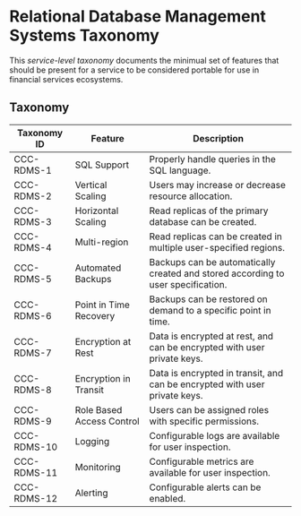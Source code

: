 # Relational Database Management Systems Taxonomy

This _service-level taxonomy_ documents the minimual set of features
that should be present for a service to be considered portable for
use in financial services ecosystems.

## Taxonomy

| Taxonomy ID | Feature | Description |
| ----------- | ------- | ----------- |
| CCC-RDMS-1  | SQL Support | Properly handle queries in the SQL language. |
| CCC-RDMS-2  | Vertical Scaling | Users may increase or decrease resource allocation. |
| CCC-RDMS-3  | Horizontal Scaling | Read replicas of the primary database can be created. |
| CCC-RDMS-4  | Multi-region | Read replicas can be created in multiple user-specified regions. |
| CCC-RDMS-5  | Automated Backups | Backups can be automatically created and stored according to user specification. |
| CCC-RDMS-6  | Point in Time Recovery | Backups can be restored on demand to a specific point in time. |
| CCC-RDMS-7  | Encryption at Rest | Data is encrypted at rest, and can be encrypted with user private keys. |
| CCC-RDMS-8  | Encryption in Transit | Data is encrypted in transit, and can be encrypted with user private keys. |
| CCC-RDMS-9  | Role Based Access Control | Users can be assigned roles with specific permissions. |
| CCC-RDMS-10  | Logging | Configurable logs are available for user inspection. |
| CCC-RDMS-11 | Monitoring | Configurable metrics are available for user inspection. |
| CCC-RDMS-12 | Alerting | Configurable alerts can be enabled. |

